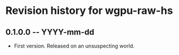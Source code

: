 # Revision history for wgpu-raw-hs

## 0.1.0.0 -- YYYY-mm-dd

* First version. Released on an unsuspecting world.
